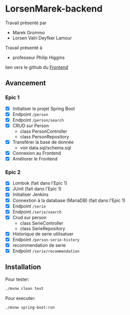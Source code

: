 # LorsenMarek-backend

Travail présenté par
- Marek Grommo
- Lorsen Valri Deyfker Lamour

Travail présenté à
- professeur Philip Higgins

lien vers le github du [Frontend](https://github.com/MarekGromko/LorsenMarek-frontend)

## Avancement 

### Epic 1

- [x] Initialiser le projet Spring Boot
- [x] Endpoint `/person`
- [x] Endpoint `/person/search`
- [x] CRUD sur Person
  - class PersonController
  - class PersonRepository
- [x] Transférer la base de donnée
  - voir data.sql/schema.sql
- [x] Connexion au Frontend
- [x] Améliorer le Frontend

### Epic 2

- [x] Lombok (fait dans l'Epic 1)
- [x] JUnit (fait dans l'Epic 1)
- [x] Initialiser Jenkins
- [x] Connextion à la database (MariaDB) (fait dans l'Epic 1)
- [x] Endpoint `/serie`
- [x] Endpoint `/serie/search`
- [x] Crud sur person
  - class SerieController
  - class SerieRepository
- [x] Historique de serie utilisatuer
- [x] Endpoint `/person-serie-history`
- [x] recommendation de serie
- [x] Endpoint `/serie/recommendation`

## Installation

Pour tester: 
```bash
./mvnw clean test
```

Pour executer:
```bash
./mvnw spring-boot:run
```
